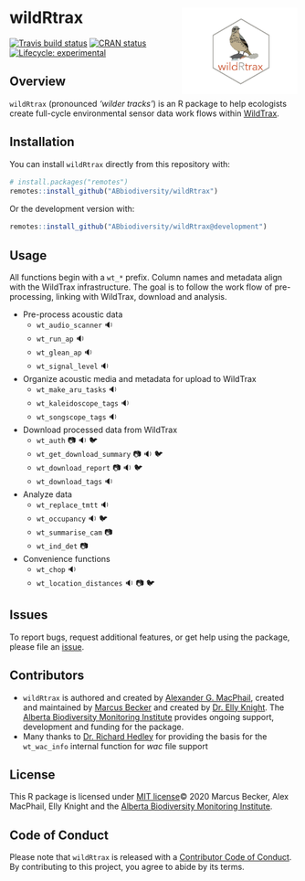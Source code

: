 
# wildRtrax <img src="man/figures/hex-logo-pipit.png" width="40%" align="right" />

<!-- badges: start -->

[![Travis build
status](https://travis-ci.com/ABbiodiversity/wildRtrax.svg?branch=master)](https://travis-ci.com/ABbiodiversity/wildRtrax)
[![CRAN status](https://www.r-pkg.org/badges/version/wildRtrax)](https://CRAN.R-project.org/package=wildRtrax)
[![Lifecycle: experimental](https://img.shields.io/badge/lifecycle-experimental-brightgreen.svg)](https://lifecycle.r-lib.org/articles/stages.html#experimental)
<!-- badges: end -->

## Overview

`wildRtrax` (pronounced *‘wilder tracks’*) is an R package to help ecologists create full-cycle environmental sensor data work flows within [WildTrax](https://www.wildtrax.ca/home.html).

## Installation

You can install `wildRtrax` directly from this repository with:

``` r
# install.packages("remotes")
remotes::install_github("ABbiodiversity/wildRtrax")
```

Or the development version with:

``` r
remotes::install_github("ABbiodiversity/wildRtrax@development")
```

## Usage

All functions begin with a `wt_*` prefix. Column names and metadata align with the WildTrax infrastructure. The goal is to follow the work flow of pre-processing, linking with WildTrax, download and analysis. 

- Pre-process acoustic data
  - `wt_audio_scanner` :sound:
  - `wt_run_ap` :sound:
  - `wt_glean_ap` :sound:
  - `wt_signal_level` :sound:
- Organize acoustic media and metadata for upload to WildTrax
  - `wt_make_aru_tasks` :sound:
  - `wt_kaleidoscope_tags` :sound:
  - `wt_songscope_tags` :sound:
- Download processed data from WildTrax
  - `wt_auth` :camera: :sound: :bird:
  - `wt_get_download_summary` :camera: :sound: :bird:
  - `wt_download_report` :camera: :sound: :bird:
  - `wt_download_tags` :sound:
- Analyze data
  - `wt_replace_tmtt` :sound:
  - `wt_occupancy` :sound: :bird:
  - `wt_summarise_cam` :camera:
  - `wt_ind_det` :camera:
- Convenience functions
  - `wt_chop` :sound:
  - `wt_location_distances` :sound: :camera: :bird:

## Issues

To report bugs, request additional features, or get help using the package, please file an
[issue](https://github.com/ABbiodiversity/wildRtrax/issues).

## Contributors

* `wildRtrax` is authored and created by [Alexander G. MacPhail](https://github.com/agmacpha), created and maintained by [Marcus Becker](https://github.com/mabecker89) and created by [Dr. Elly Knight](https://github.com/ecknight). The [Alberta Biodiversity Monitoring Institute](http://https://abmi.ca/home.html) provides ongoing support, development and funding for the package.
* Many thanks to [Dr. Richard Hedley](https://richardwhedley.wordpress.com/) for providing the basis for the `wt_wac_info` internal function for *wac* file support

## License

This R package is licensed under [MIT license](https://github.com/ABbiodiversity/wildRtrax/blob/master/LICENSE)© 2020 Marcus Becker, Alex MacPhail, Elly Knight and the [Alberta Biodiversity Monitoring Institute](http://https://abmi.ca/home.html).

## Code of Conduct

Please note that `wildRtrax` is released with a [Contributor Code of Conduct](CODE_OF_CONDUCT.md). By contributing to this project, you agree to abide by its terms.
